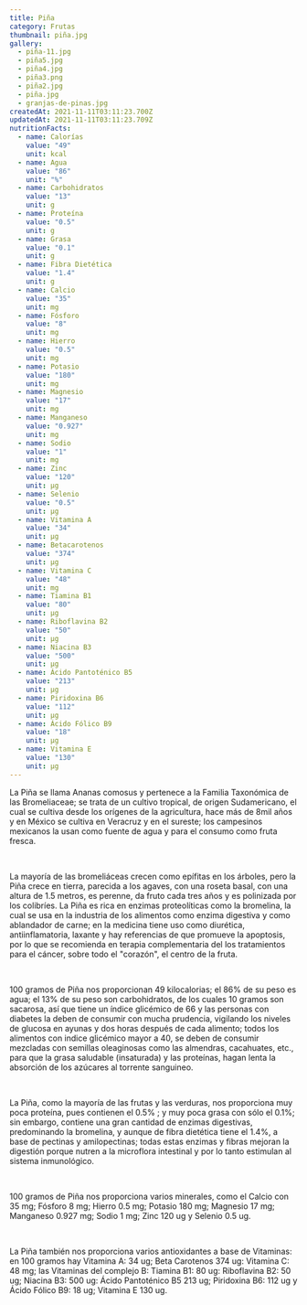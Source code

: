 ```yaml
---
title: Piña
category: Frutas
thumbnail: piña.jpg
gallery:
  - piña-11.jpg
  - piña5.jpg
  - piña4.jpg
  - piña3.png
  - piña2.jpg
  - piña.jpg
  - granjas-de-pinas.jpg
createdAt: 2021-11-11T03:11:23.700Z
updatedAt: 2021-11-11T03:11:23.709Z
nutritionFacts:
  - name: Calorías
    value: "49"
    unit: kcal
  - name: Agua
    value: "86"
    unit: "%"
  - name: Carbohidratos
    value: "13"
    unit: g
  - name: Proteína
    value: "0.5"
    unit: g
  - name: Grasa
    value: "0.1"
    unit: g
  - name: Fibra Dietética
    value: "1.4"
    unit: g
  - name: Calcio
    value: "35"
    unit: mg
  - name: Fósforo
    value: "8"
    unit: mg
  - name: Hierro
    value: "0.5"
    unit: mg
  - name: Potasio
    value: "180"
    unit: mg
  - name: Magnesio
    value: "17"
    unit: mg
  - name: Manganeso
    value: "0.927"
    unit: mg
  - name: Sodio
    value: "1"
    unit: mg
  - name: Zinc
    value: "120"
    unit: µg
  - name: Selenio
    value: "0.5"
    unit: µg
  - name: Vitamina A
    value: "34"
    unit: µg
  - name: Betacarotenos
    value: "374"
    unit: µg
  - name: Vitamina C
    value: "48"
    unit: mg
  - name: Tiamina B1
    value: "80"
    unit: µg
  - name: Riboflavina B2
    value: "50"
    unit: µg
  - name: Niacina B3
    value: "500"
    unit: µg
  - name: Ácido Pantoténico B5
    value: "213"
    unit: µg
  - name: Piridoxina B6
    value: "112"
    unit: µg
  - name: Ácido Fólico B9
    value: "18"
    unit: µg
  - name: Vitamina E
    value: "130"
    unit: µg
---
```

La Piña se llama Ananas comosus y pertenece a la Familia Taxonómica de las Bromeliaceae; se trata de un cultivo tropical, de origen Sudamericano, el cual se cultiva desde los orígenes de la agricultura, hace más de 8mil años y en México se cultiva en Veracruz y en el sureste; los campesinos mexicanos la usan como fuente de agua y para el consumo como fruta fresca.

<br/>

La mayoría de las bromeliáceas crecen como epífitas en los árboles, pero la Piña crece en tierra, parecida a los agaves, con una roseta basal, con una altura de 1.5 metros, es perenne, da fruto cada tres años y es polinizada por los colibríes. La Piña es rica en enzimas proteolíticas como la bromelina, la cual se usa en la industria de los alimentos como enzima digestiva y como ablandador de carne; en la medicina tiene uso como diurética, antiinflamatoria, laxante y hay referencias de que promueve la apoptosis, por lo que se recomienda en terapia complementaria del los tratamientos para el cáncer, sobre todo el "corazón", el centro de la fruta.

<br/>

100 gramos de Piña nos proporcionan 49 kilocalorias; el 86% de su peso es agua; el 13% de su peso son carbohidratos, de los cuales 10 gramos son sacarosa, así que tiene un índice glicémico de 66 y las personas con diabetes la deben de consumir con mucha prudencia, vigilando los niveles de glucosa en ayunas y dos horas después de cada alimento; todos los alimentos con indice glicémico mayor a 40, se deben de consumir mezcladas con semillas oleaginosas como las almendras, cacahuates, etc., para que la grasa saludable (insaturada) y las proteínas, hagan lenta la absorción de los azúcares al torrente sanguineo.

<br/>

La Piña, como la mayoría de las frutas y las verduras, nos proporciona muy poca proteína, pues contienen el 0.5% ; y muy poca grasa con sólo el 0.1%; sin embargo, contiene una gran cantidad de enzimas digestivas, predominando la bromelina, y aunque de fibra dietética tiene el 1.4%, a base de pectinas y amilopectinas; todas estas enzimas y fibras mejoran la digestión porque nutren a la microflora intestinal y por lo tanto estimulan al sistema inmunológico.

<br/>

100 gramos de Piña nos proporciona varios minerales, como el Calcio con 35 mg; Fósforo 8 mg; Hierro 0.5 mg; Potasio 180 mg; Magnesio 17 mg; Manganeso 0.927 mg; Sodio 1 mg; Zinc 120 ug y Selenio 0.5 ug.

<br/>

La Piña también nos proporciona varios antioxidantes a base de Vitaminas: en 100 gramos hay Vitamina A: 34 ug; Beta Carotenos 374 ug: Vitamina C: 48 mg; las Vitaminas del complejo B: Tiamina B1: 80 ug: Riboflavina B2: 50 ug; Niacina B3: 500 ug: Ácido Pantoténico B5 213 ug; Piridoxina B6: 112 ug y Ácido Fólico B9: 18 ug; Vitamina E 130 ug.